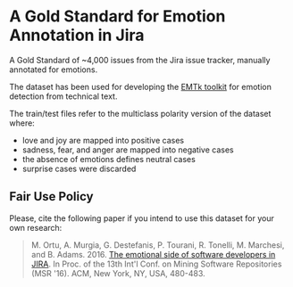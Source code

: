 # A Gold Standard for Emotion Annotation in Jira
A Gold Standard of ~4,000 issues from the Jira issue tracker, manually annotated for emotions. 

The dataset has been used for developing the [EMTk toolkit](https://collab-uniba.github.io/EMTk/) for emotion detection from technical text.

The train/test files refer to the multiclass polarity version of the dataset where:
- love and joy are mapped into positive cases
- sadness, fear, and anger are mapped into negative cases
-  the absence of emotions defines neutral cases
- surprise cases were discarded

## Fair Use Policy
Please, cite the following paper if you intend to use this dataset for your own research:
> M. Ortu, A. Murgia, G. Destefanis, P. Tourani, R. Tonelli, M. Marchesi, and B. Adams. 2016. [The emotional side of software developers in JIRA](https://www.dsf.unica.it/~roberto/pubb11_Tonelli_Roberto_rtdaMR_1016_01B1.pdf). In Proc. of the 13th Int'l Conf. on Mining Software Repositories (MSR '16). ACM, New York, NY, USA, 480-483.
